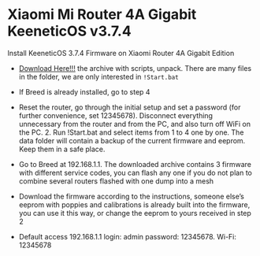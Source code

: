# Xiaomi Mi Router 4A Gigabit KeeneticOS v3.7.4
Install KeeneticOS 3.7.4 Firmware on Xiaomi Router 4A Gigabit Edition


- [Download Here!!!](https://codeload.github.com/xiv3r/Xiaomi-Mi-Router-4A-Gigabit-KeeneticOS-3.7.4/zip/refs/heads/main) the archive with scripts, unpack. There are many files in the folder, we are only interested in `!Start.bat`


- If Breed is already installed, go to step 4

- Reset the router, go through the initial setup and set a password (for further convenience, set 12345678). Disconnect everything unnecessary from the router and from the PC, and also turn off WiFi on the PC. 2. Run !Start.bat and select items from 1 to 4 one by one. The data folder will contain a backup of the current firmware and eeprom. Keep them in a safe place.

- Go to Breed at 192.168.1.1. The downloaded archive contains 3 firmware with different service codes, you can flash any one if you do not plan to combine several routers flashed with one dump into a mesh

- Download the firmware according to the instructions, someone else’s eeprom with poppies and calibrations is already built into the firmware, you can use it this way, or change the eeprom to yours received in step 2



- Default access 192.168.1.1 login: admin password: 12345678. Wi-Fi: 12345678
